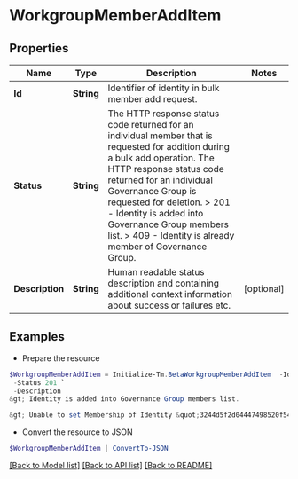 # WorkgroupMemberAddItem
## Properties

Name | Type | Description | Notes
------------ | ------------- | ------------- | -------------
**Id** | **String** | Identifier of identity in bulk member add request. | 
**Status** | **String** |  The HTTP response status code returned for an individual member that is requested for addition during a bulk add operation.   The HTTP response status code returned for an individual Governance Group is requested for deletion.   &gt; 201   - Identity is added into Governance Group members list.  &gt; 409   - Identity is already member of  Governance Group.  | 
**Description** | **String** | Human readable status description and containing additional context information about success or failures etc.  | [optional] 

## Examples

- Prepare the resource
```powershell
$WorkgroupMemberAddItem = Initialize-Tm.BetaWorkgroupMemberAddItem  -Id 464ae7bf791e49fdb74606a2e4a89635 `
 -Status 201 `
 -Description 
&gt; Identity is added into Governance Group members list.

&gt; Unable to set Membership of Identity &quot;3244d5f2d04447498520f54c6789ae33&quot; to Governance Group &quot;f80bba83-98c4-4ec2-81c8-373c00e9663b&quot;; the relationship already exists.

```

- Convert the resource to JSON
```powershell
$WorkgroupMemberAddItem | ConvertTo-JSON
```

[[Back to Model list]](../README.md#documentation-for-models) [[Back to API list]](../README.md#documentation-for-api-endpoints) [[Back to README]](../README.md)

